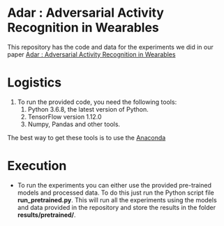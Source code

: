 # Adar : Adversarial Activity Recognition in Wearables

This repository has the code and data for the experiments we did in our paper [Adar : Adversarial Activity 
Recognition in Wearables](http://epsl.eecs.wsu.edu/wp-content/uploads/2019/07/Adar_Adversarial_Activity_Recognition_in_Wearables_ICCAD_2019.pdf)


# Logistics
1. To run the provided code, you need the following tools:
	1. Python 3.6.8, the latest version of Python.
	2. TensorFlow version 1.12.0
	3. Numpy, Pandas and other tools. 

The best way to get these tools is to use the [Anaconda](https://www.anaconda.com)

# Execution
* To run the experiments you can either use the provided pre-trained models and processed data. To do this just run the 
Python script file **run_pretrained.py**. This will run all the experiments using the models and data provided in the 
repository and store the results in the folder **results/pretrained/**.
